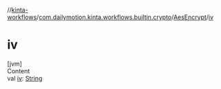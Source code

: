 //[kinta-workflows](../../../index.md)/[com.dailymotion.kinta.workflows.builtin.crypto](../index.md)/[AesEncrypt](index.md)/[iv](iv.md)



# iv  
[jvm]  
Content  
val [iv](iv.md): [String](https://kotlinlang.org/api/latest/jvm/stdlib/kotlin/-string/index.html)  



